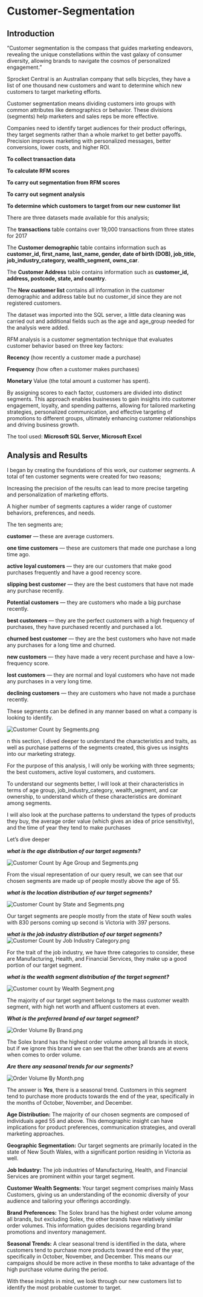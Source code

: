# Customer-Segmentation

## Introduction

“Customer segmentation is the compass that guides marketing endeavors, revealing the unique constellations within the vast galaxy of consumer diversity, allowing brands to navigate the cosmos of personalized engagement.”

Sprocket Central is an Australian company that sells bicycles, they have a list of one thousand new customers and want to determine which new customers to target marketing efforts.

Customer segmentation means dividing customers into groups with common attributes like demographics or behavior. These divisions (segments) help marketers and sales reps be more effective.

Companies need to identify target audiences for their product offerings, they target segments rather than a whole market to get better payoffs. Precision improves marketing with personalized messages, better conversions, lower costs, and higher ROI.

**To collect transaction data**

**To calculate RFM scores**

**To carry out segmentation from RFM scores**

**To carry out segment analysis**

**To determine which customers to target from our new customer list**

There are three datasets made available for this analysis;

The **transactions** table contains over 19,000 transactions from three states for 2017

The **Customer demographic** table contains information such as **customer_id, first_name, last_name, gender, date of birth (DOB), job_title, job_industry_category, wealth_segment, owns_car**.

The **Customer Address** table contains information such as **customer_id, address, postcode, state, and country**.

The **New customer list** contains all information in the customer demographic and address table but no customer_id since they are not registered customers.

The dataset was imported into the SQL server, a little data cleaning was carried out and additional fields such as the age and age_group needed for the analysis were added.

RFM analysis is a customer segmentation technique that evaluates customer behavior based on three key factors:

**Recency** (how recently a customer made a purchase)

**Frequency** (how often a customer makes purchases)

**Monetary** Value (the total amount a customer has spent).

By assigning scores to each factor, customers are divided into distinct segments. This approach enables businesses to gain insights into customer engagement, loyalty, and spending patterns, allowing for tailored marketing strategies, personalized communication, and effective targeting of promotions to different groups, ultimately enhancing customer relationships and driving business growth.

The tool used: **Microsoft SQL Server, Microsoft Excel**

## Analysis and Results
I began by creating the foundations of this work, our customer segments. A total of ten customer segments were created for two reasons;

Increasing the precision of the results can lead to more precise targeting and personalization of marketing efforts.

A higher number of segments captures a wider range of customer behaviors, preferences, and needs.

The ten segments are;

**customer** — these are average customers.

**one time customers** — these are customers that made one purchase a long time ago.

**active loyal customers** — they are our customers that make good purchases frequently and have a good recency score.

**slipping best customer** — they are the best customers that have not made any purchase recently.

**Potential customers** — they are customers who made a big purchase recently.

**best customers** — they are the perfect customers with a high frequency of purchases, they have purchased recently and purchased a lot.

**churned best customer** — they are the best customers who have not made any purchases for a long time and churned.

**new customers** — they have made a very recent purchase and have a low-frequency score.

**lost customers** — they are normal and loyal customers who have not made any purchases in a very long time.

**declining customers** — they are customers who have not made a purchase recently.

These segments can be defined in any manner based on what a company is looking to identify.

![Customer Count by Segments.png](https://github.com/khvu0610/Customer-Segmentation/blob/47cf0fd542e3bbe9ae0349728ee157b65ec5bc8e/Images/Customer%20Count%20by%20Segments.png)

n this section, I dived deeper to understand the characteristics and traits, as well as purchase patterns of the segments created, this gives us insights into our marketing strategy.

For the purpose of this analysis, I will only be working with three segments; the best customers, active loyal customers, and customers.

To understand our segments better, I will look at their characteristics in terms of age group, job_industry_category, wealth_segment, and car ownership, to understand which of these characteristics are dominant among segments.

I will also look at the purchase patterns to understand the types of products they buy, the average order value (which gives an idea of price sensitivity), and the time of year they tend to make purchases

Let’s dive deeper

_**what is the age distribution of our target segments?**_

![Customer Count by Age Group and Segments.png](https://github.com/khvu0610/Customer-Segmentation/blob/47cf0fd542e3bbe9ae0349728ee157b65ec5bc8e/Images/Customer%20Count%20by%20Age%20Group%20and%20Segments.png)

From the visual representation of our query result, we can see that our chosen segments are made up of people mostly above the age of 55.

_**what is the location distribution of our target segments?**_

![Customer Count by State and Segments.png](https://github.com/khvu0610/Customer-Segmentation/blob/47cf0fd542e3bbe9ae0349728ee157b65ec5bc8e/Images/Customer%20Count%20by%20State%20and%20Segments.png)

Our target segments are people mostly from the state of New south wales with 830 persons coming up second is Victoria with 397 persons.

_**what is the job industry distribution of our target segments?**_
![Customer Count by Job Industry Category.png](https://github.com/khvu0610/Customer-Segmentation/blob/47cf0fd542e3bbe9ae0349728ee157b65ec5bc8e/Images/Customer%20Count%20by%20Job%20Industry%20Category.png)

For the trait of the job industry, we have three categories to consider, these are Manufacturing, Health, and Financial Services, they make up a good portion of our target segment.

_**what is the wealth segment distribution of the target segment?**_

![Customer count by Wealth Segment.png](https://github.com/khvu0610/Customer-Segmentation/blob/47cf0fd542e3bbe9ae0349728ee157b65ec5bc8e/Images/Customer%20count%20by%20Wealth%20Segment.png)

The majority of our target segment belongs to the mass customer wealth segment, with high net worth and affluent customers at even.

_**What is the preferred brand of our target segment?**_

![Order Volume By Brand.png](https://github.com/khvu0610/Customer-Segmentation/blob/47cf0fd542e3bbe9ae0349728ee157b65ec5bc8e/Images/Order%20Volume%20By%20Brand.png)

The Solex brand has the highest order volume among all brands in stock, but if we ignore this brand we can see that the other brands are at evens when comes to order volume.

_**Are there any seasonal trends for our segments?**_

![Order Volume By Month.png](https://github.com/khvu0610/Customer-Segmentation/blob/47cf0fd542e3bbe9ae0349728ee157b65ec5bc8e/Images/Order%20Volume%20By%20Month.png)

The answer is _**Yes**_, there is a seasonal trend. Customers in this segment tend to purchase more products towards the end of the year, specifically in the months of October, November, and December.

**Age Distribution:** The majority of our chosen segments are composed of individuals aged 55 and above. This demographic insight can have implications for product preferences, communication strategies, and overall marketing approaches.

**Geographic Segmentation:** Our target segments are primarily located in the state of New South Wales, with a significant portion residing in Victoria as well.

**Job Industry:** The job industries of Manufacturing, Health, and Financial Services are prominent within your target segment.

**Customer Wealth Segments:** Your target segment comprises mainly Mass Customers, giving us an understanding of the economic diversity of your audience and tailoring your offerings accordingly.

**Brand Preferences:** The Solex brand has the highest order volume among all brands, but excluding Solex, the other brands have relatively similar order volumes. This information guides decisions regarding brand promotions and inventory management.

**Seasonal Trends:** A clear seasonal trend is identified in the data, where customers tend to purchase more products toward the end of the year, specifically in October, November, and December. This means our campaigns should be more active in these months to take advantage of the high purchase volume during the period.

With these insights in mind, we look through our new customers list to identify the most probable customer to target.
